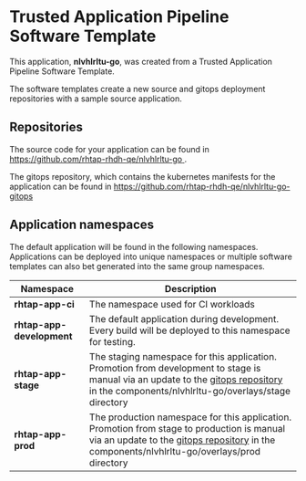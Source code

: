 # Trusted Application Pipeline Software Template

This application, **nlvhlrltu-go**, was created from a Trusted Application Pipeline Software Template.

The software templates create a new source and gitops deployment repositories with a sample source application. 

## Repositories

The source code for your application can be found in [https://github.com/rhtap-rhdh-qe/nlvhlrltu-go ](https://github.com/rhtap-rhdh-qe/nlvhlrltu-go ).
 
The gitops repository, which contains the kubernetes manifests for the application can be found in 
[https://github.com/rhtap-rhdh-qe/nlvhlrltu-go-gitops ](https://github.com/rhtap-rhdh-qe/nlvhlrltu-go-gitops ) 

## Application namespaces 

The default application will be found in the following namespaces. Applications can be deployed into unique namespaces or multiple software templates can also bet generated into the same group namespaces.  

|  Namespace   |  Description   |  
| -------- | -------- |
| **rhtap-app-ci** | The namespace used for CI workloads |
| **rhtap-app-development** | The default application during development. Every build will be deployed to this namespace for testing. |
| **rhtap-app-stage** | The staging namespace for this application. Promotion from development to stage is manual via an update to the [gitops repository](https://github.com/rhtap-rhdh-qe/nlvhlrltu-go-gitops ) in the components/nlvhlrltu-go/overlays/stage directory |
| **rhtap-app-prod** | The production namespace for this application. Promotion from stage to production is manual via an update to the [gitops repository](https://github.com/rhtap-rhdh-qe/nlvhlrltu-go-gitops ) in the components/nlvhlrltu-go/overlays/prod directory |